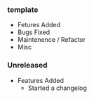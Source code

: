 ### template
  - Fetures Added
  - Bugs Fixed
  - Maintenence / Refactor
  - Misc

### Unreleased
  - Features Added
    - Started a changelog